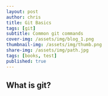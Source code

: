 ```yaml
---
layout: post
author: chris
title: Git Basics
tags: [git]
subtitle: Common git commands
cover-img: /assets/img/blog_1.png
thumbnail-img: /assets/img/thumb.png
share-img: /assets/img/path.jpg
tags: [books, test]
published: true
---
```

## What is git?

